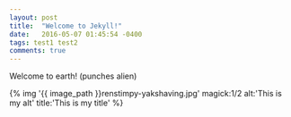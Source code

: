 ```yaml
---
layout: post
title:  "Welcome to Jekyll!"
date:   2016-05-07 01:45:54 -0400
tags: test1 test2
comments: true
---
```


Welcome to earth! (punches alien)

{% img '{{ image_path }}renstimpy-yakshaving.jpg' magick:1/2 alt:'This is my alt' title:'This is my title' %}
